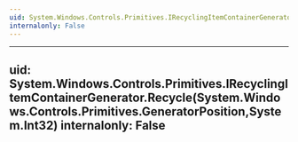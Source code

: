 ```yaml
---
uid: System.Windows.Controls.Primitives.IRecyclingItemContainerGenerator
internalonly: False
---
```


---
uid: System.Windows.Controls.Primitives.IRecyclingItemContainerGenerator.Recycle(System.Windows.Controls.Primitives.GeneratorPosition,System.Int32)
internalonly: False
---
